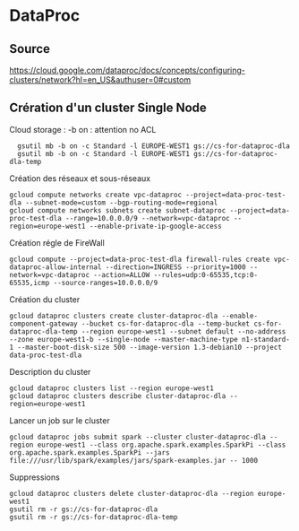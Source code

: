 # DataProc
## Source
https://cloud.google.com/dataproc/docs/concepts/configuring-clusters/network?hl=en_US&authuser=0#custom

## Crération d'un cluster Single Node
Cloud storage : 
-b on : attention no ACL
```Shell
  gsutil mb -b on -c Standard -l EUROPE-WEST1 gs://cs-for-dataproc-dla
  gsutil mb -b on -c Standard -l EUROPE-WEST1 gs://cs-for-dataproc-dla-temp
```

Création des réseaux et sous-réseaux

```Shell
gcloud compute networks create vpc-dataproc --project=data-proc-test-dla --subnet-mode=custom --bgp-routing-mode=regional
gcloud compute networks subnets create subnet-dataproc --project=data-proc-test-dla --range=10.0.0.0/9 --network=vpc-dataproc --region=europe-west1 --enable-private-ip-google-access
```

Création régle de FireWall
```Shell
gcloud compute --project=data-proc-test-dla firewall-rules create vpc-dataproc-allow-internal --direction=INGRESS --priority=1000 --network=vpc-dataproc --action=ALLOW --rules=udp:0-65535,tcp:0-65535,icmp --source-ranges=10.0.0.0/9
```


Création du cluster
```Shell
gcloud dataproc clusters create cluster-dataproc-dla --enable-component-gateway --bucket cs-for-dataproc-dla --temp-bucket cs-for-dataproc-dla-temp --region europe-west1 --subnet default --no-address --zone europe-west1-b --single-node --master-machine-type n1-standard-1 --master-boot-disk-size 500 --image-version 1.3-debian10 --project data-proc-test-dla
```

Description du cluster
```Shell
gcloud dataproc clusters list --region europe-west1
gcloud dataproc clusters describe cluster-dataproc-dla --region=europe-west1
```

Lancer un job sur le cluster
```Shell
gcloud dataproc jobs submit spark --cluster cluster-dataproc-dla --region europe-west1 --class org.apache.spark.examples.SparkPi --class org.apache.spark.examples.SparkPi --jars file:///usr/lib/spark/examples/jars/spark-examples.jar -- 1000
```

Suppressions
```Shell
gcloud dataproc clusters delete cluster-dataproc-dla --region europe-west1
gsutil rm -r gs://cs-for-dataproc-dla
gsutil rm -r gs://cs-for-dataproc-dla-temp
```
